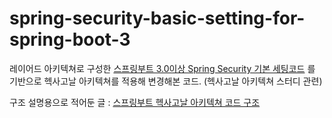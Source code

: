# spring-security-basic-setting-for-spring-boot-3

레이어드 아키텍쳐로 구성한 [스프링부트 3.0이상 Spring Security 기본 세팅코드](https://github.com/nahwasa/spring-security-basic-setting-for-spring-boot-3) 를 기반으로 헥사고날 아키텍쳐를 적용해 변경해본 코드. (헥사고날 아키텍쳐 스터디 관련)

구조 설명용으로 적어둔 글 : [스프링부트 헥사고날 아키텍쳐 코드 구조](https://nahwasa.com/entry/%ED%97%A5%EC%82%AC%EA%B3%A0%EB%82%A0-%EC%8A%A4%ED%94%84%EB%A7%81%EB%B6%80%ED%8A%B8-%ED%97%A5%EC%82%AC%EA%B3%A0%EB%82%A0-%EC%95%84%ED%82%A4%ED%85%8D%EC%B3%90-%EC%BD%94%EB%93%9C-%EA%B5%AC%EC%A1%B0)
